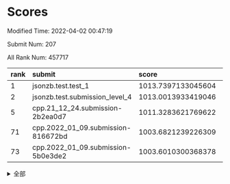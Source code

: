 # Scores

Modified Time: 2022-04-02 00:47:19

Submit Num: 207

All Rank Num: 457717

| rank |               submit               |       score        |       sigma        | pk_num |
| :--- | :--------------------------------- | :----------------- | :----------------- | :----- |
| 1    | jsonzb.test.test_1                 | 1013.7397133045604 | 0.8096843511736794 | 8842   |
| 2    | jsonzb.test.submission_level_4     | 1013.0013933419046 | 0.8204369584033594 | 8841   |
| 5    | cpp.21_12_24.submission-2b2ea0d7   | 1011.3283621769622 | 0.7756567742457946 | 8842   |
| 71   | cpp.2022_01_09.submission-816672bd | 1003.6821239226309 | 0.7236378279767042 | 8843   |
| 73   | cpp.2022_01_09.submission-5b0e3de2 | 1003.6010300368378 | 0.7214887654812194 | 8847   |


<details>
<summary>全部</summary>

| rank |                 submit                 |       score        |       sigma        | pk_num |
| :--- | :------------------------------------- | :----------------- | :----------------- | :----- |
| 1    | jsonzb.test.test_1                     | 1013.7397133045604 | 0.8096843511736794 | 8842   |
| 2    | jsonzb.test.submission_level_4         | 1013.0013933419046 | 0.8204369584033594 | 8841   |
| 3    | gobigger.level_3.submission_level_3_13 | 1011.7235145941432 | 0.7657528648896517 | 8840   |
| 4    | gobigger.level_3.submission_level_3_16 | 1011.5710223776757 | 0.7934960918422892 | 8848   |
| 5    | cpp.21_12_24.submission-2b2ea0d7       | 1011.3283621769622 | 0.7756567742457946 | 8842   |
| 6    | gobigger.level_3.submission_level_3_26 | 1011.2585698873313 | 0.7742558758153678 | 8846   |
| 7    | gobigger.level_3.submission_level_3_20 | 1011.1847228910033 | 0.7717267237542388 | 8844   |
| 8    | gobigger.level_3.submission_level_3_48 | 1011.092709425537  | 0.7609942138603593 | 8847   |
| 9    | gobigger.level_3.submission_level_3_31 | 1011.0138586492511 | 0.7654893991317429 | 8849   |
| 10   | gobigger.level_3.submission_level_3_37 | 1010.9546921237754 | 0.7635120789987312 | 8842   |
| 11   | gobigger.level_3.submission_level_3_9  | 1010.9431460761227 | 0.7774420791228321 | 8844   |
| 12   | gobigger.level_3.submission_level_3_28 | 1010.9400433160115 | 0.7656054739944748 | 8844   |
| 13   | gobigger.level_3.submission_level_3_8  | 1010.8849663467771 | 0.7658421552831393 | 8846   |
| 14   | gobigger.level_3.submission_level_3_25 | 1010.847562734524  | 0.7578870041032214 | 8842   |
| 15   | gobigger.level_3.submission_level_3_39 | 1010.8300284084896 | 0.7590908864588852 | 8845   |
| 16   | gobigger.level_3.submission_level_3_45 | 1010.7463480625457 | 0.7544753717291279 | 8852   |
| 17   | gobigger.level_3.submission_level_3_15 | 1010.6729271079812 | 0.7609152421183237 | 8849   |
| 18   | gobigger.level_3.submission_level_3_36 | 1010.6190471929827 | 0.7750223068134079 | 8843   |
| 19   | gobigger.level_3.submission_level_3_1  | 1010.5704484606159 | 0.8043243982948048 | 8849   |
| 20   | gobigger.level_3.submission_level_3_0  | 1010.5008806194933 | 0.7623394465883022 | 8842   |
| 21   | gobigger.level_3.submission_level_3_7  | 1010.4891543041249 | 0.7700256741108951 | 8848   |
| 22   | gobigger.level_3.submission_level_3_6  | 1010.4219147977115 | 0.7655187734523582 | 8843   |
| 23   | gobigger.level_3.submission_level_3_41 | 1010.3132520816707 | 0.7475812853085411 | 8848   |
| 24   | gobigger.level_3.submission_level_3_32 | 1010.303053138627  | 0.7720831308891745 | 8846   |
| 25   | gobigger.level_3.submission_level_3_27 | 1010.2004125216565 | 0.7639518980224334 | 8848   |
| 26   | gobigger.level_3.submission_level_3_10 | 1010.1964982595204 | 0.7392049456347528 | 8846   |
| 27   | gobigger.level_3.submission_level_3_29 | 1010.131525217904  | 0.7461699925082825 | 8847   |
| 28   | gobigger.level_3.submission_level_3_35 | 1010.1167461834873 | 0.7431577957204533 | 8846   |
| 29   | gobigger.level_3.submission_level_3_19 | 1010.1108392112892 | 0.7450008661083953 | 8847   |
| 30   | gobigger.level_3.submission_level_3_38 | 1010.1016170326905 | 0.750254016581965  | 8842   |
| 31   | gobigger.level_3.submission_level_3_18 | 1010.056317473077  | 0.7476854203235285 | 8844   |
| 32   | gobigger.level_3.submission_level_3_2  | 1010.0543662401855 | 0.7504892477488561 | 8844   |
| 33   | gobigger.level_3.submission_level_3_40 | 1010.0431793179246 | 0.7417847692429208 | 8849   |
| 34   | gobigger.level_3.submission_level_3_11 | 1009.9574523793435 | 0.7512304330403308 | 8845   |
| 35   | gobigger.level_3.submission_level_3_46 | 1009.8759691929343 | 0.7745452422349488 | 8837   |
| 36   | gobigger.level_3.submission_level_3_47 | 1009.798825768859  | 0.7478182090663066 | 8846   |
| 37   | gobigger.level_3.submission_level_3_24 | 1009.7129333535879 | 0.7487629963116649 | 8840   |
| 38   | gobigger.level_3.submission_level_3_3  | 1009.6658961215829 | 0.7441925308985076 | 8846   |
| 39   | gobigger.level_3.submission_level_3_30 | 1009.6437896382756 | 0.7402964206946068 | 8841   |
| 40   | gobigger.level_3.submission_level_3_49 | 1009.6368681087    | 0.7639684450801935 | 8844   |
| 41   | gobigger.level_3.submission_level_3_23 | 1009.5984120646392 | 0.7469486616521197 | 8844   |
| 42   | gobigger.level_3.submission_level_3_14 | 1009.5440117301928 | 0.7456709405695996 | 8854   |
| 43   | gobigger.level_3.submission_level_3_12 | 1009.5395905743507 | 0.7546798854490742 | 8844   |
| 44   | gobigger.level_3.submission_level_3_21 | 1009.4755295377854 | 0.7534557741863218 | 8850   |
| 45   | gobigger.level_3.submission_level_3_34 | 1009.2530390351653 | 0.7646465091910308 | 8840   |
| 46   | gobigger.level_3.submission_level_3_4  | 1009.2133636058544 | 0.7466125650434293 | 8847   |
| 47   | gobigger.level_3.submission_level_3_22 | 1009.041233732846  | 0.7427498393587061 | 8847   |
| 48   | gobigger.level_3.submission_level_3_42 | 1008.9076539153563 | 0.7458523971228114 | 8843   |
| 49   | gobigger.level_3.submission_level_3_5  | 1008.7030661362635 | 0.7558172591036879 | 8843   |
| 50   | gobigger.level_3.submission_level_3_33 | 1008.5428369742732 | 0.7458102220484087 | 8846   |
| 51   | gobigger.level_3.submission_level_3_44 | 1008.3461945389395 | 0.7531304122408159 | 8842   |
| 52   | gobigger.level_3.submission_level_3_43 | 1008.1555083233048 | 0.7276891857973912 | 8844   |
| 53   | gobigger.level_3.submission_level_3_17 | 1007.7132632493093 | 0.7228442807216039 | 8847   |
| 54   | gobigger.level_1.submission_level_1_28 | 1004.612530963747  | 0.7211313719998117 | 8854   |
| 55   | gobigger.level_1.submission_level_1_44 | 1004.5878989918001 | 0.7320512324653947 | 8846   |
| 56   | gobigger.level_1.submission_level_1_20 | 1004.3574520795515 | 0.7066837756981139 | 8846   |
| 57   | gobigger.level_1.submission_level_1_0  | 1004.2964099069891 | 0.728179137537944  | 8843   |
| 58   | gobigger.level_1.submission_level_1_30 | 1004.2898600276708 | 0.7199243406263064 | 8845   |
| 59   | gobigger.level_1.submission_level_1_18 | 1004.2093546214141 | 0.7190173329474995 | 8845   |
| 60   | gobigger.level_1.submission_level_1_37 | 1004.1692064621202 | 0.7159990079456172 | 8844   |
| 61   | gobigger.level_1.submission_level_1_43 | 1004.1249523261769 | 0.7252766605419334 | 8843   |
| 62   | gobigger.level_1.submission_level_1_26 | 1004.0503577978648 | 0.7155537206941454 | 8846   |
| 63   | gobigger.level_1.submission_level_1_25 | 1003.9793564166263 | 0.7296229378730563 | 8843   |
| 64   | gobigger.level_1.submission_level_1_32 | 1003.9306816182279 | 0.7222707790408428 | 8841   |
| 65   | gobigger.level_1.submission_level_1_36 | 1003.8671548343176 | 0.7295787065976386 | 8846   |
| 66   | gobigger.level_1.submission_level_1_24 | 1003.8081591188    | 0.7242680061598799 | 8849   |
| 67   | gobigger.level_1.submission_level_1_35 | 1003.7974203507695 | 0.7263574358067395 | 8847   |
| 68   | gobigger.level_1.submission_level_1_46 | 1003.7661294769689 | 0.7066418831720138 | 8843   |
| 69   | gobigger.level_1.submission_level_1_23 | 1003.6924345151268 | 0.7113729048686812 | 8845   |
| 70   | gobigger.level_1.submission_level_1_41 | 1003.6921743475738 | 0.7130056115054142 | 8850   |
| 71   | cpp.2022_01_09.submission-816672bd     | 1003.6821239226309 | 0.7236378279767042 | 8843   |
| 72   | gobigger.level_1.submission_level_1_9  | 1003.6516219693871 | 0.7223180217479269 | 8845   |
| 73   | cpp.2022_01_09.submission-5b0e3de2     | 1003.6010300368378 | 0.7214887654812194 | 8847   |
| 74   | gobigger.level_1.submission_level_1_19 | 1003.5813839496399 | 0.7111445516941896 | 8840   |
| 75   | gobigger.level_1.submission_level_1_34 | 1003.5476209799286 | 0.7176719566999594 | 8840   |
| 76   | gobigger.level_1.submission_level_1_11 | 1003.5387635674953 | 0.7290420436871207 | 8843   |
| 77   | gobigger.level_1.submission_level_1_49 | 1003.4998428852368 | 0.7206166973295929 | 8848   |
| 78   | gobigger.level_1.submission_level_1_21 | 1003.4804187528714 | 0.7144223286217146 | 8846   |
| 79   | gobigger.level_1.submission_level_1_40 | 1003.431540152217  | 0.7143866453514779 | 8843   |
| 80   | gobigger.level_1.submission_level_1_47 | 1003.3761360664736 | 0.7213458097336799 | 8847   |
| 81   | gobigger.level_1.submission_level_1_3  | 1003.348575720897  | 0.7241168156759042 | 8847   |
| 82   | gobigger.level_1.submission_level_1_38 | 1003.2913657683814 | 0.7220206508095136 | 8846   |
| 83   | gobigger.level_1.submission_level_1_33 | 1003.2146444539426 | 0.7028988596615969 | 8836   |
| 84   | gobigger.level_1.submission_level_1_22 | 1003.198971610837  | 0.7162637297976873 | 8841   |
| 85   | gobigger.level_1.submission_level_1_13 | 1003.1854716742879 | 0.715614176391796  | 8843   |
| 86   | gobigger.level_1.submission_level_1_10 | 1003.1317667161169 | 0.7088543201516164 | 8838   |
| 87   | gobigger.level_1.submission_level_1_2  | 1003.0848448551358 | 0.7093001563702416 | 8846   |
| 88   | gobigger.level_1.submission_level_1_39 | 1003.0816740513566 | 0.7191154723442525 | 8848   |
| 89   | gobigger.level_1.submission_level_1_17 | 1003.0508809226835 | 0.7147081750371348 | 8847   |
| 90   | gobigger.level_1.submission_level_1_31 | 1002.9112465588139 | 0.7138384769620942 | 8839   |
| 91   | gobigger.level_1.submission_level_1_6  | 1002.9026345269906 | 0.7156905936837855 | 8847   |
| 92   | gobigger.level_1.submission_level_1_12 | 1002.8841447710699 | 0.718844872419392  | 8845   |
| 93   | gobigger.level_1.submission_level_1_15 | 1002.8240778190885 | 0.7158917485044096 | 8845   |
| 94   | gobigger.level_1.submission_level_1_48 | 1002.8181491709792 | 0.720153728089185  | 8841   |
| 95   | gobigger.level_1.submission_level_1_1  | 1002.7810336382466 | 0.7126589269926822 | 8843   |
| 96   | gobigger.level_1.submission_level_1_14 | 1002.7299676858529 | 0.7143245636046303 | 8846   |
| 97   | gobigger.level_1.submission_level_1_29 | 1002.7136578143812 | 0.7197687528803016 | 8851   |
| 98   | gobigger.level_1.submission_level_1_7  | 1002.6643204339141 | 0.7203330142488777 | 8846   |
| 99   | gobigger.level_1.submission_level_1_5  | 1002.5936747627753 | 0.7165114843433268 | 8849   |
| 100  | gobigger.level_1.submission_level_1_27 | 1002.5559746016789 | 0.7266224429625325 | 8845   |
| 101  | gobigger.level_1.submission_level_1_4  | 1002.5254112617972 | 0.7181689589787652 | 8845   |
| 102  | gobigger.level_1.submission_level_1_8  | 1002.5189361787558 | 0.7079131744258045 | 8844   |
| 103  | gobigger.level_1.submission_level_1_42 | 1002.4924162225619 | 0.714861184566866  | 8844   |
| 104  | gobigger.level_1.submission_level_1_16 | 1002.2360187936935 | 0.7130756985375422 | 8844   |
| 105  | gobigger.level_1.submission_level_1_45 | 1001.9874844380064 | 0.7070619776861402 | 8846   |
| 106  | gobigger.random.submission_random_42   | 997.628408277385   | 0.6951088797624906 | 8845   |
| 107  | gobigger.random.submission_random_18   | 997.401556124432   | 0.7111009919558962 | 8846   |
| 108  | gobigger.random.submission_random_35   | 997.1971075644524  | 0.7104250965083346 | 8844   |
| 109  | gobigger.random.submission_random_31   | 997.1216047729274  | 0.705055023402262  | 8844   |
| 110  | gobigger.random.submission_random_38   | 997.0743711800664  | 0.7006824980515155 | 8847   |
| 111  | gobigger.random.submission_random_48   | 997.0587872274785  | 0.7114841210260676 | 8844   |
| 112  | gobigger.random.submission_random_17   | 996.8348305079562  | 0.7079913037263252 | 8844   |
| 113  | gobigger.random.submission_random_9    | 996.8075290850029  | 0.7247576080872775 | 8845   |
| 114  | gobigger.random.submission_random_30   | 996.7643228274759  | 0.7118854208111532 | 8841   |
| 115  | gobigger.random.submission_random_2    | 996.4559350103546  | 0.7056752444764647 | 8847   |
| 116  | gobigger.random.submission_random_29   | 996.4463962911725  | 0.7115936702996052 | 8848   |
| 117  | gobigger.random.submission_random_6    | 996.3470552547655  | 0.7225877569069289 | 8843   |
| 118  | gobigger.random.submission_random_16   | 996.3233425684197  | 0.704992411591149  | 8847   |
| 119  | gobigger.random.submission_random_47   | 996.2475319145726  | 0.7147905789502607 | 8844   |
| 120  | gobigger.random.submission_random_45   | 996.2154364629179  | 0.6994437992670908 | 8846   |
| 121  | gobigger.random.submission_random_11   | 996.1871422251703  | 0.7026516468755117 | 8846   |
| 122  | gobigger.random.submission_random_36   | 996.1616362376647  | 0.7099922836571401 | 8845   |
| 123  | gobigger.random.submission_random_4    | 996.1542564198224  | 0.7049841126651386 | 8843   |
| 124  | gobigger.random.submission_random_7    | 996.0950791716181  | 0.6958752200173728 | 8846   |
| 125  | gobigger.random.submission_random_39   | 996.0920570704754  | 0.7146182810711378 | 8840   |
| 126  | gobigger.random.submission_random_15   | 996.0514475091185  | 0.7073580596930117 | 8847   |
| 127  | gobigger.random.submission_random_5    | 996.0343666603453  | 0.7243275010367012 | 8842   |
| 128  | gobigger.random.submission_random_24   | 996.0280405965925  | 0.7229280507197929 | 8846   |
| 129  | gobigger.random.submission_random_10   | 996.0107879057512  | 0.7191230358764976 | 8842   |
| 130  | gobigger.random.submission_random_22   | 995.9977641326728  | 0.7097580939708257 | 8844   |
| 131  | gobigger.random.submission_random_40   | 995.9699276893489  | 0.7232578863159899 | 8848   |
| 132  | gobigger.random.submission_random_23   | 995.9428993437194  | 0.7098154457564704 | 8845   |
| 133  | gobigger.random.submission_random_8    | 995.9177427127739  | 0.7212607695405923 | 8845   |
| 134  | gobigger.random.submission_random_26   | 995.8454159517063  | 0.7207281002594856 | 8845   |
| 135  | gobigger.random.submission_random_1    | 995.8368685747243  | 0.7199323192695218 | 8848   |
| 136  | gobigger.random.submission_random_25   | 995.7924738671865  | 0.7140816529695099 | 8845   |
| 137  | gobigger.random.submission_random_21   | 995.7809196408474  | 0.7222038290092497 | 8847   |
| 138  | gobigger.random.submission_random_32   | 995.7435421339212  | 0.7169532908593386 | 8842   |
| 139  | gobigger.random.submission_random_28   | 995.5125824319797  | 0.7103229154075867 | 8844   |
| 140  | gobigger.random.submission_random_46   | 995.5094004401445  | 0.7228249084949752 | 8842   |
| 141  | gobigger.random.submission_random_20   | 995.4797681768047  | 0.705933166452134  | 8841   |
| 142  | gobigger.random.submission_random_3    | 995.4644729315053  | 0.7086933604935162 | 8842   |
| 143  | gobigger.random.submission_random_19   | 995.4457331221425  | 0.7249971793488246 | 8846   |
| 144  | gobigger.random.submission_random_49   | 995.4265220031637  | 0.7214989686214719 | 8843   |
| 145  | gobigger.random.submission_random_37   | 995.3734315596121  | 0.7077461688779363 | 8847   |
| 146  | gobigger.random.submission_random_44   | 995.3278056347999  | 0.7210790871388808 | 8838   |
| 147  | gobigger.random.submission_random_27   | 995.2207563023783  | 0.7262399535688974 | 8842   |
| 148  | gobigger.random.submission_random_41   | 995.1825231734343  | 0.7153198943607668 | 8847   |
| 149  | gobigger.random.submission_random_12   | 995.1813035480213  | 0.7230262365141802 | 8845   |
| 150  | gobigger.random.submission_random_43   | 995.1686588717869  | 0.7305305166868324 | 8845   |
| 151  | gobigger.random.submission_random_0    | 995.1395019109882  | 0.7116474676756996 | 8847   |
| 152  | gobigger.random.submission_random_33   | 994.8689589752955  | 0.6957722551572133 | 8850   |
| 153  | gobigger.random.submission_random_34   | 994.8439204765499  | 0.7187440641066661 | 8847   |
| 154  | gobigger.random.submission_random_13   | 994.8163899866173  | 0.7282236475135364 | 8843   |
| 155  | gobigger.random.submission_random_14   | 994.7484312585871  | 0.7030860321437822 | 8847   |
| 156  | gobigger.level_2.submission_level_2_6  | 993.8768927556529  | 0.7281516238475229 | 8841   |
| 157  | gobigger.level_2.submission_level_2_5  | 993.2786598778729  | 0.7424744254404425 | 8842   |
| 158  | gobigger.level_2.submission_level_2_1  | 993.2244981804424  | 0.7330067265587862 | 8845   |
| 159  | gobigger.level_2.submission_level_2_13 | 993.2136125918232  | 0.7331003212497827 | 8846   |
| 160  | gobigger.level_2.submission_level_2_28 | 993.1528960979637  | 0.7316824401496318 | 8844   |
| 161  | gobigger.level_2.submission_level_2_38 | 993.0365366512586  | 0.7384438077563322 | 8845   |
| 162  | gobigger.level_2.submission_level_2_12 | 993.0346209580297  | 0.720312652802838  | 8844   |
| 163  | gobigger.level_2.submission_level_2_10 | 992.9775353490218  | 0.7477264822718587 | 8846   |
| 164  | gobigger.level_2.submission_level_2_43 | 992.9059236687333  | 0.7429948379077368 | 8836   |
| 165  | gobigger.level_2.submission_level_2_31 | 992.7484259516827  | 0.7213172483425405 | 8842   |
| 166  | gobigger.level_2.submission_level_2_0  | 992.7282745898525  | 0.7472200526841719 | 8843   |
| 167  | gobigger.level_2.submission_level_2_35 | 992.678366739837   | 0.7431194087195613 | 8842   |
| 168  | gobigger.level_2.submission_level_2_7  | 992.631356772508   | 0.7400701992938882 | 8848   |
| 169  | gobigger.level_2.submission_level_2_47 | 992.612852799696   | 0.7357360734799432 | 8843   |
| 170  | gobigger.level_2.submission_level_2_4  | 992.5764274603417  | 0.769086279435689  | 8847   |
| 171  | gobigger.level_2.submission_level_2_15 | 992.5577924173265  | 0.7339587116970463 | 8855   |
| 172  | gobigger.level_2.submission_level_2_8  | 992.5140280817407  | 0.727516548673792  | 8846   |
| 173  | gobigger.level_2.submission_level_2_25 | 992.503054839133   | 0.7269865169958937 | 8841   |
| 174  | gobigger.level_2.submission_level_2_11 | 992.4642402692884  | 0.7420850181334284 | 8845   |
| 175  | gobigger.level_2.submission_level_2_19 | 992.4297786218101  | 0.7541468825567905 | 8849   |
| 176  | gobigger.level_2.submission_level_2_40 | 992.3907683729759  | 0.7398684050606863 | 8844   |
| 177  | gobigger.level_2.submission_level_2_48 | 992.370299684191   | 0.7464220006776393 | 8843   |
| 178  | gobigger.level_2.submission_level_2_14 | 992.3691681395575  | 0.7444126032124311 | 8843   |
| 179  | gobigger.level_2.submission_level_2_27 | 992.3593842814997  | 0.7491307712705719 | 8844   |
| 180  | gobigger.level_2.submission_level_2_34 | 992.3482207185866  | 0.7503400747323536 | 8845   |
| 181  | gobigger.level_2.submission_level_2_21 | 992.2439124539446  | 0.7504765901232389 | 8847   |
| 182  | gobigger.level_2.submission_level_2_44 | 992.1953667931042  | 0.7340126231128653 | 8841   |
| 183  | gobigger.level_2.submission_level_2_36 | 992.1693069038413  | 0.7440038365260498 | 8846   |
| 184  | gobigger.level_2.submission_level_2_39 | 992.1501724424677  | 0.7473257724335497 | 8841   |
| 185  | gobigger.level_2.submission_level_2_20 | 992.1436652922331  | 0.7485274206382777 | 8846   |
| 186  | gobigger.level_2.submission_level_2_32 | 992.0506642172687  | 0.7479028978941034 | 8848   |
| 187  | gobigger.level_2.submission_level_2_29 | 992.0189913165747  | 0.7363631674978842 | 8844   |
| 188  | gobigger.level_2.submission_level_2_42 | 992.0175215721574  | 0.7388055217752088 | 8849   |
| 189  | gobigger.level_2.submission_level_2_46 | 991.9656925499469  | 0.7474112396994114 | 8844   |
| 190  | gobigger.level_2.submission_level_2_17 | 991.919778107222   | 0.7545626336486899 | 8846   |
| 191  | gobigger.level_2.submission_level_2_30 | 991.7681857832636  | 0.7472265973382123 | 8842   |
| 192  | gobigger.level_2.submission_level_2_37 | 991.7291142301161  | 0.7385120745690371 | 8846   |
| 193  | gobigger.level_2.submission_level_2_18 | 991.6541409096276  | 0.7289901533862669 | 8846   |
| 194  | gobigger.level_2.submission_level_2_24 | 991.591565390506   | 0.7593453940702187 | 8849   |
| 195  | gobigger.level_2.submission_level_2_45 | 991.3968169194956  | 0.7329133483777623 | 8844   |
| 196  | gobigger.level_2.submission_level_2_33 | 991.3693993383578  | 0.738687150165207  | 8845   |
| 197  | gobigger.level_2.submission_level_2_26 | 991.2647315756462  | 0.7482532622228436 | 8841   |
| 198  | gobigger.level_2.submission_level_2_2  | 991.1548643227245  | 0.7481883910419338 | 8841   |
| 199  | gobigger.level_2.submission_level_2_23 | 991.0731228035456  | 0.7448978934615258 | 8843   |
| 200  | gobigger.level_2.submission_level_2_16 | 991.030169403111   | 0.7631326842528633 | 8845   |
| 201  | gobigger.level_2.submission_level_2_3  | 991.0100293946676  | 0.7405099439027075 | 8849   |
| 202  | gobigger.level_2.submission_level_2_22 | 990.8004638841858  | 0.749028520395124  | 8846   |
| 203  | gobigger.level_2.submission_level_2_49 | 990.7053954627598  | 0.7600678382161433 | 8840   |
| 204  | gobigger.level_2.submission_level_2_41 | 990.6971077020675  | 0.7419483727368547 | 8843   |
| 205  | gobigger.level_2.submission_level_2_9  | 989.5627088240705  | 0.7763706337069468 | 8847   |
| 206  | gobigger.none.submission_none_0        | 975.8496956830676  | 1.4595231465892324 | 8843   |
| 207  | gobigger.none.submission_none_1        | 974.4529154604106  | 1.7325286117302703 | 8848   |

</details>